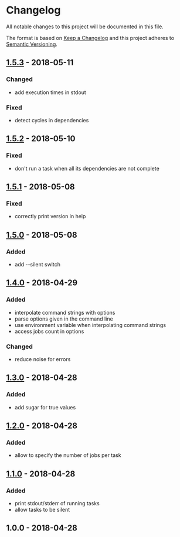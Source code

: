 # Changelog
All notable changes to this project will be documented in this file.

The format is based on [Keep a Changelog](http://keepachangelog.com/en/1.0.0/)
and this project adheres to [Semantic Versioning](http://semver.org/spec/v2.0.0.html).

<!--
## [Unreleased] - Date
[Unreleased]: https://github.com/serianox/bishop/compare/v1.5.2...unreleased
### Added
### Changed
### Fixed
-->

## [1.5.3] - 2018-05-11
[1.5.3]: https://github.com/serianox/bishop/compare/v1.5.3...v1.5.2
### Changed
- add execution times in stdout
### Fixed
- detect cycles in dependencies

## [1.5.2] - 2018-05-10
[1.5.2]: https://github.com/serianox/bishop/compare/v1.5.1...v1.5.2
### Fixed
- don't run a task when all its dependencies are not complete

## [1.5.1] - 2018-05-08
[1.5.1]: https://github.com/serianox/bishop/compare/v1.5.0...v1.5.1
### Fixed
- correctly print version in help

## [1.5.0] - 2018-05-08
[1.5.0]: https://github.com/serianox/bishop/compare/v1.4.0...v1.5.0
### Added
- add --silent switch

## [1.4.0] - 2018-04-29
[1.4.0]: https://github.com/serianox/bishop/compare/v1.3.0...v1.4.0
### Added
- interpolate command strings with options
- parse options given in the command line
- use environment variable when interpolating command strings
- access jobs count in options
### Changed
- reduce noise for errors

## [1.3.0] - 2018-04-28
[1.3.0]: https://github.com/serianox/bishop/compare/v1.2.0...v1.3.0
### Added
- add sugar for true values

## [1.2.0] - 2018-04-28
[1.2.0]: https://github.com/serianox/bishop/compare/v1.1.0...v1.2.0
### Added
- allow to specify the number of jobs per task

## [1.1.0] - 2018-04-28
[1.1.0]: https://github.com/serianox/bishop/compare/v1.0.0...v1.1.0
### Added
- print stdout/stderr of running tasks
- allow tasks to be silent

## 1.0.0 - 2018-04-28
